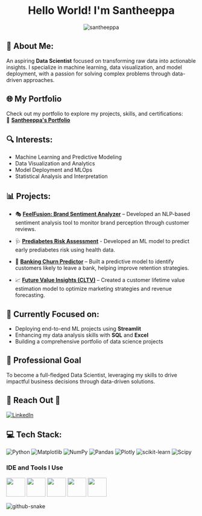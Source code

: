 
<h1 align="center">Hello World! I'm Santheeppa</h1>
<p align="center">
  <img src="https://komarev.com/ghpvc/?username=santheeppa&label=Profile%20views&color=0e75b6&style=flat" alt="santheeppa" />
</p>

## 💫 About Me:
An aspiring **Data Scientist** focused on transforming raw data into actionable insights. I specialize in machine learning, data visualization, and model deployment, with a passion for solving complex problems through data-driven approaches.
 
## 🌐 **My Portfolio**
Check out my portfolio to explore my projects, skills, and certifications:  
🔗 [**Santheeppa's Portfolio**](https://santheeppa.github.io/)


## 🔍 **Interests:**
- Machine Learning and Predictive Modeling
- Data Visualization and Analytics
- Model Deployment and MLOps
- Statistical Analysis and Interpretation

## 📊 **Projects:**  

- 🎭 [**FeelFusion: Brand Sentiment Analyzer**](https://github.com/Santheeppa/FeelFusion-Brand_Sentiment_Analyzer) – Developed an NLP-based sentiment analysis tool to monitor brand perception through customer reviews.   
- 🩺 [**Prediabetes Risk Assessment**](https://github.com/Santheeppa/Prediabetes-Risk-Assessment) - Developed an ML model to predict early prediabetes risk using health data.
  
- 🏦 [**Banking Churn Predictor**](https://github.com/Santheeppa/Banking-Churn-Predictor) – Built a predictive model to identify customers likely to leave a bank, helping improve retention strategies.
  
- 📈 [**Future Value Insights (CLTV)**](https://github.com/Santheeppa/Future-Value-Insights-CLTV-) – Created a customer lifetime value estimation model to optimize marketing strategies and revenue forecasting.
   

## 🚀 **Currently Focused on:** 
- Deploying end-to-end ML projects using **Streamlit**
- Enhancing my data analysis skills with **SQL** and **Excel**
- Building a comprehensive portfolio of data science projects 

## 🎯 **Professional Goal**
To become a full-fledged Data Scientist, leveraging my skills to drive impactful business decisions through data-driven solutions.

## 🤝 **Reach Out** 🤝
[![LinkedIn](https://img.shields.io/badge/LinkedIn-%230077B5.svg?logo=linkedin&logoColor=white)](https://linkedin.com/in/santheeppa/)

## 💻 **Tech Stack:**
![Python](https://img.shields.io/badge/python-3670A0?style=for-the-badge&logo=python&logoColor=ffdd54) ![Matplotlib](https://img.shields.io/badge/Matplotlib-%23ffffff.svg?style=for-the-badge&logo=Matplotlib&logoColor=black) ![NumPy](https://img.shields.io/badge/numpy-%23013243.svg?style=for-the-badge&logo=numpy&logoColor=white) ![Pandas](https://img.shields.io/badge/pandas-%23150458.svg?style=for-the-badge&logo=pandas&logoColor=white) ![Plotly](https://img.shields.io/badge/Plotly-%233F4F75.svg?style=for-the-badge&logo=plotly&logoColor=white) ![scikit-learn](https://img.shields.io/badge/scikit--learn-%23F7931E.svg?style=for-the-badge&logo=scikit-learn&logoColor=white) ![Scipy](https://img.shields.io/badge/SciPy-%230C55A5.svg?style=for-the-badge&logo=scipy&logoColor=%white)


### IDE and Tools I Use
<img height="50" width="50" src="https://img.icons8.com/color/48/000000/visual-studio-code-2019.png"/> <img height="50" width="50" src="https://img.icons8.com/color/48/000000/pycharm.png"/> <img height="50" width="50" src="https://img.icons8.com/color/50/000000/git.png"/> <img height="50" src="https://img.icons8.com/color/480/null/notion--v1.png" /> <img height="50" src="https://github.com/user-attachments/assets/e1e44a99-76ec-443c-b696-feea86d2d4d7" /> 


<picture>
  <source media="(prefers-color-scheme: dark)" srcset="https://raw.githubusercontent.com/tobiasmeyhoefer/tobiasmeyhoefer/output/github-snake-dark.svg" />
  <source media="(prefers-color-scheme: light)" srcset="https://raw.githubusercontent.com/tobiasmeyhoefer/tobiasmeyhoefer/output/github-snake.svg" />
  <img alt="github-snake" src="https://raw.githubusercontent.com/tobiasmeyhoefer/tobiasmeyhoefer/output/github-snake.svg" />
</picture>






